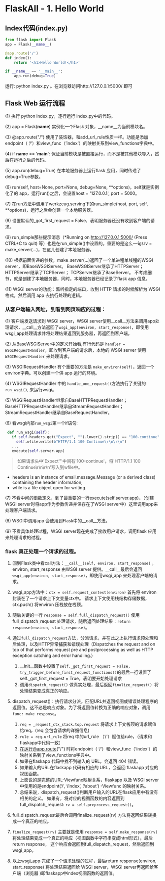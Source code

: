 # FlaskAll - 1. Hello World

## Index代码(index.py)

```python
from flask import Flask
app = Flask(__name__)

@app.route('/')
def index():
    return '<h1>Hello World!</h1>'

if __name__ == '__main__':
    app.run(debug=True)
```
运行: python index.py 。在浏览器访问http://127.0.0.1:5000/ 即可

## Flask Web 运行流程

(1) 执行 python index.py，逐行运行 index.py中的代码。

(2) app = Flask(__name__) 实例化一个Flask 对象，__name__为当前模块名。

(3) @app.route("/") 使用了装饰器，和add_url_rule性质一样。功能是添加endpoint（ ‘/’）和view_func（’index’）的映射关系到view_functions字典中。

(4) if __name__ == '__main__': 保证当前模块是被直接运行，而不是被其他模块导入，然后在运行之后的代码。

(5) app.run(debug=True) 在本地服务器上运行flask 应用，同时传递了debug=True参数。

(6) run(self, host=None, port=None, debug=None, **options)，self就是实例化了的 app，运行run()之后，会设置host = '127.0.0.1', port = 5000。

(7) 在run方法中调用了werkzeug.serving下的run_simple(host, port, self, **options)，运行之后会创建一个本地服务器。

(8) 设置默认的_got_first_request = False，表明服务器还没有收到客户端的请求。

(9) run_simple那些提示消息（*Running on http://127.0.0.1:5000/ (Press CTRL+C to quit) 等）也是在run_simple()中设置的。重要的是这么一句srv = make_server(...)，在这儿创建了本地服务器。

(10) 根据前面传递的参数，make_server(...)返回了一个单进程单线程的WSGI server，即BaseWSGIServer。
     BaseWSGIServer继承了HTTPServer；HTTPServer继承了TCPServer；
     TCPServer继承了BaseServer。
     不考虑细节，就是创建了本地服务器，同时，本地服务器已经记录了flask app 信息。

(11) WSGI server的功能：监听指定的端口，收到 HTTP 请求的时候解析为 WSGI 格式，然后调用 app 去执行处理的逻辑。

### 从客户端输入网址，到看到网页响应的过程：

 (1) 客户端发送请求到 WSGI server，WSGI server使用__call__方法来调用app处理请求，__call__方法返回了`wsgi_app(environ, start_response)`，即使用wsgi_app处理请求并将处理结果返回到服务器，再返回到客户端。

 (2) 从BaseWSGIServer中的定义开始看,有行代码是 `handler = WSGIRequestHandler`，即收到客户端的请求后，本地的 WSGI server 使用 `WSGIRequestHandler` 来处理请求。

 (3) WSGIRequestHandler 有个重要的方法是 `make_environ(self)`，返回一个environ字典。可以创建一个供 app 运行的环境。

 (4) WSGIRequestHandler 中的 `handle_one_request()`方法执行了关键的`run_wsgi()`, 来运行wsgi。

 (5) WSGIRequestHandler继承自BaseHTTPRequestHandler；
     BaseHTTPRequestHandler继承自StreamRequestHandler；
     StreamRequestHandler继承自BaseRequestHandler。

 (6) 看wsgi内部`run_wsgi`第一个if语句:
   ```python
    def run_wsgi(self):
      if self.headers.get("Expect", "").lower().strip() == "100-continue":
        self.wfile.write(b"HTTP/1.1 100 Continue\r\n\r\n")
      ...
      execute(self.server.app)
   ```
   > 如果请求头中'Expect'''中间有'100-continue'，将'HTTP/1.1 100 Continue\r\n\r\n'写入到wfile中。

- headers is an instance of email.message.Message (or a derived class) containing the header information;
- wfile is a file object open for writing.

 (7) 不看中间的函数定义，到了最重要的一行execute(self.server.app)，（创建WSGI server时将app作为参数传递并保存在了WSGI server中）这里调用app来处理客户端请求。

 (8) WSGI中调用app 会使用到Flask中的__call__方法。

 (9) 不看具体处理过程，WSGI server现在完成了接收用户请求，调用flask 应用来处理请求的过程。

### flask 真正处理一个请求的过程。

 1. 回到Flask类中看call方法：`__call__(self, environ, start_response)` ，environ, start_response 由WSGI server 提供。__call__最后会返回`wsgi_app(environ, start_response)`，即使用wsgi_app 来处理客户端的请求。

 2. wsgi_app方法中：`ctx = self.request_context(environ)` 首先将 environ 封装在了一个请求上下文变量ctx中。
   请求上下文使用栈结构存储数据，ctx.push() 将environ 压栈放在栈顶。

 3. 随后关键的一行 `response = self.full_dispatch_request()` 使用 full_dispatch_request 处理请求，随后返回处理结果：`return response(environ, start_response)`。

 4. 通过`full_dispatch_request`方法，分派请求，并在此之上执行请求预处理和后处理，以及HTTP异常捕获和错误处理（Dispatches the request and on top of that performs request pre and postprocessing as well as HTTP exception catching and error handling.）
    1.  __init__函数中设置了`self._got_first_request = False`， `try_trigger_before_first_request_functions()`的最后一行设置了self._got_first_request = True，表明要开始处理请求
    2. 调用`dispatch_request()` 做真实处理，最后返回`finalize_request() `将处理结果变成真正的响应。

 5. dispatch_request()：执行请求分派。匹配URL并返回视图或错误处理程序的返回值。这不必是响应对象。为了将返回值转换为正确的响应对象，调用 `func: make response`。

    1. `req = _request_ctx_stack.top.request` 将请求上下文栈顶的请求赋值给req，(req 会包含请求的详细信息)
    2. `rule = req.url_rule` 将req 中的url_rule （’/’）赋值给rule，（请求和flaskapp中代码一致）
    3. 在运行@app.route("/") 时将endpoint（ ‘/’）和view_func（’index’）的映射关系到了view_functions字典中。
    4. 如果在flaskapp 代码中找不到输入的 URL，会返回 404 错误。
    5. 如果输入的URL在flaskapp 代码有相应的 URL，会返回 flaskapp 对应的视图函数。
    6. 上面说的是完整的URL-Viewfunc映射关系，flaskapp 以及 WSGI server 中使用的是endpoint(‘/’, ‘/index’, ‘/about’) -Viewfunc 的映射关系。
    7. 总结来说，dispatch_request()判断用户输入的URL在flask应用中有没有相关的定义。
       如果有，将对应的视图函数的内容返回到full_dispatch_request: `rv = self.preprocess_request()`。

 6. full_dispatch_request最后会调用finalize_request(rv) 方法将返回结果转换成一个真正的响应。

 7. `finalize_request(rv)` 主要就是使用 `response = self.make_response(rv)` 将处理结果变成一个真正的响应（视图函数中字符串变成html形式），最后return response，
   这个响应会返回到full_dispatch_request，然后返回到wsgi_app。

 8. 以上wsgi_app 完成了一个请求处理的过程，最后return response(environ, start_response) 将处理结果返回给 WSGI server，WSGI server再返回给客户端（浏览器 )即flaskapp中index视图函数的返回值。
